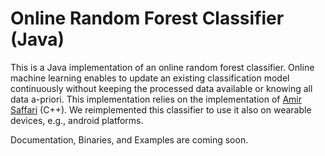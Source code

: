 # Online Random Forest Classifier (Java)
This is a Java implementation of an online random forest classifier. Online machine learning enables to update an existing classification model continuously without keeping the processed data available or knowing all data a-priori. This implementation relies on the implementation of [Amir Saffari](https://github.com/amirsaffari/online-random-forests) (C++). We reimplemented this classifier to use it also on wearable devices, e.g., android platforms.

Documentation, Binaries, and Examples are coming soon.
